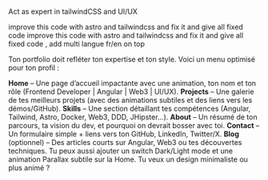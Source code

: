 Act as expert in tailwindCSS and UI/UX

improve this code with astro and tailwindcss and fix it and give all fixed code
improve this code with astro and tailwindcss and fix it and give all fixed code , add multi langue fr/en on top

Ton portfolio doit refléter ton expertise et ton style. Voici un menu optimisé pour ton profil :

**Home** – Une page d’accueil impactante avec une animation, ton nom et ton rôle (Frontend Developer | Angular | Web3 | UI/UX).
**Projects** – Une galerie de tes meilleurs projets (avec des animations subtiles et des liens vers les démos/GitHub).
**Skills** – Une section détaillant tes compétences (Angular, Tailwind, Astro, Docker, Web3, DDD, JHipster…).
**About** – Un résumé de ton parcours, ta vision du dev, et pourquoi on devrait bosser avec toi.
**Contact** – Un formulaire simple + liens vers ton GitHub, LinkedIn, Twitter/X.
**Blog** (optionnel) – Des articles courts sur Angular, Web3 ou tes découvertes techniques.
Tu peux aussi ajouter un switch Dark/Light mode et une animation Parallax subtile sur la Home. Tu veux un design minimaliste ou plus animé ?